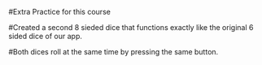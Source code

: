 
#Extra Practice for this course

#Created a second 8 sieded dice that functions exactly like the original 6 sided dice of our app.

#Both dices roll at the same time by pressing the same button.
